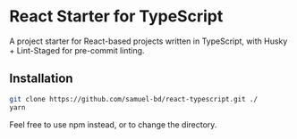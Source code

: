 # React Starter for TypeScript

A project starter for React-based projects written in TypeScript, with Husky + Lint-Staged for pre-commit linting.

## Installation

```bash
git clone https://github.com/samuel-bd/react-typescript.git ./
yarn
```

Feel free to use npm instead, or to change the directory.
